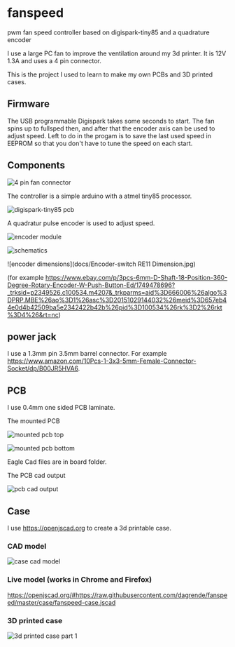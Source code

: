 # fanspeed
pwm fan speed controller based on digispark-tiny85 and a quadrature encoder

I use a large PC fan to improve the ventilation around my 3d printer. It is 12V 1.3A and uses a 4 pin connector.

This is the project I used to learn to make my own PCBs and 3D printed cases.

## Firmware

The USB programmable Digispark takes some seconds to start. The fan spins up to fullsped then, and after that the encoder axis can be used to adjust speed. Left to do in the progam is to save the last used speed in EEPROM so that you don't have to tune the speed on each start.

## Components

![4 pin fan connector](docs/fan-4pin-connector.png)

The controller is a simple arduino with a atmel tiny85 processor.

![digispark-tiny85 pcb](docs/digispark-tiny85.jpeg)

A quadratur pulse encoder is used to adjust speed.

![encoder module](docs/encoder.jpg)

![schematics](docs/encoder-module-schematics.jpg)

![encoder dimensions](docs/Encoder-switch RE11 Dimension.jpg)

(for example https://www.ebay.com/p/3pcs-6mm-D-Shaft-18-Position-360-Degree-Rotary-Encoder-W-Push-Button-Ed/1749478696?_trksid=p2349526.c100534.m4207&_trkparms=aid%3D666006%26algo%3DPRP.MBE%26ao%3D1%26asc%3D20151029144032%26meid%3D657eb44e0d4b42509ba5e2342422b42b%26pid%3D100534%26rk%3D2%26rkt%3D4%26&rt=nc)

## power jack

I use a 1.3mm pin 3.5mm barrel connector. For example https://www.amazon.com/10Pcs-1-3x3-5mm-Female-Connector-Socket/dp/B00JR5HVA6.

## PCB

I use 0.4mm one sided PCB laminate.

The mounted PCB

![mounted pcb top](docs/fanspeed-pcb-top.jpg)

![mounted pcb bottom](docs/fanspeed-pcb-bottom.jpg)

Eagle Cad files are in board folder.

The PCB cad output

![pcb cad output](docs/fanspeed-pcb.png)

## Case

I use https://openjscad.org to create a 3d printable case.

### CAD model

![case cad model](docs/fanspeed-case-cad.png)

### Live model (works in Chrome and Firefox)

https://openjscad.org/#https://raw.githubusercontent.com/dagrende/fanspeed/master/case/fanspeed-case.jscad

### 3D printed case

![3d printed case part 1](docs/fanspeed-case.jpg)
